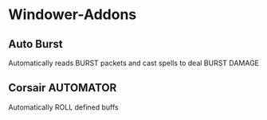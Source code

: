 # Windower-Addons

## Auto Burst

Automatically reads BURST packets and cast spells to deal BURST DAMAGE


## Corsair AUTOMATOR

Automatically ROLL defined buffs
